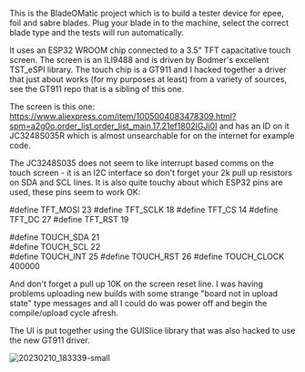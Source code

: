 This is the BladeOMatic project which is to build a tester device for epee, foil and sabre blades.  Plug your blade in to the machine, select the correct blade type and the tests will run automatically.

It uses an ESP32 WROOM chip connected to a 3.5" TFT capacitative touch screen.  The screen is an ILI9488 and is driven by Bodmer's excellent TST_eSPI library. The touch chip is a GT911 and I hacked together a driver that just about works (for my purposes at least) from a variety of sources, see the GT911 repo that is a sibling of this one.

The screen is this one: https://www.aliexpress.com/item/1005004083478309.html?spm=a2g0o.order_list.order_list_main.17.21ef1802IGJi0I and has an ID on it JC3248S035R which is almost unsearchable for on the internet for example code.

The JC3248S035 does not seem to like interrupt based comms on the touch screen - it is an I2C interface so don't forget your 2k pull up resistors on SDA and SCL lines.  It is also quite touchy about which ESP32 pins are used, these pins seem to work OK:

#define TFT_MOSI 23
#define TFT_SCLK 18
#define TFT_CS    14
#define TFT_DC    27
#define TFT_RST   19

#define TOUCH_SDA 21  
#define TOUCH_SCL 22  
#define TOUCH_INT 25 
#define TOUCH_RST 26 
#define TOUCH_CLOCK 400000

And don't forget a pull up 10K on the screen reset line.  I was having problems uploading new builds with some strange "board not in upload state" type messages and all I could do was power off and begin the compile/upload cycle afresh.  

The UI is put together using the GUISlice library that was also hacked to use the new GT911 driver.  


![20230210_183339-small](https://user-images.githubusercontent.com/101397734/220383486-0e2ab315-319c-4b83-9050-3033a0d2f19e.jpg)

